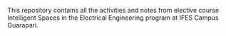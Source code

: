 This repository contains all the activities and notes from elective course Intelligent Spaces in the Electrical Engineering program at IFES Campus Guarapari.
